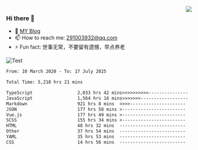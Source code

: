 <img align='right' src='https://github-readme-stats.vercel.app/api?username=niaogege&show_icons=true&theme=radical'/>

### Hi there 👋

- 🌱 [MY Blog](https://bythewayer.com/)
- 📫 How to reach me: 291003932@qq.com
- ⚡ Fun fact:  世事无常，不要留有遗憾，早点养老

![Test](https://github-readme-stats.vercel.app/api/top-langs/?username=niaogege&layout=compact)

<!--START_SECTION:waka-->

```txt
From: 10 March 2020 - To: 17 July 2025

Total Time: 5,218 hrs 21 mins

TypeScript                 2,033 hrs 42 mins>>>>>>>>>>---------------   38.97 %
JavaScript                 1,564 hrs 16 mins>>>>>>>------------------   29.98 %
Markdown                   921 hrs 8 mins  >>>>---------------------   17.65 %
JSON                       177 hrs 58 mins >------------------------   03.41 %
Vue.js                     177 hrs 49 mins >------------------------   03.41 %
SCSS                       155 hrs 34 mins >------------------------   02.98 %
HTML                       48 hrs 32 mins  -------------------------   00.93 %
Other                      37 hrs 54 mins  -------------------------   00.73 %
YAML                       35 hrs 53 mins  -------------------------   00.69 %
CSS                        14 hrs 56 mins  -------------------------   00.29 %
```

<!--END_SECTION:waka-->
